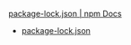 [package-lock.json | npm Docs](https://docs.npmjs.com/cli/v10/configuring-npm/package-lock-json)

- [package-lock.json](https://docs.npmjs.com/cli/v10/configuring-npm/package-lock-json)
